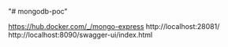 "# mongodb-poc" 

https://hub.docker.com/_/mongo-express
http://localhost:28081/
http://localhost:8090/swagger-ui/index.html
